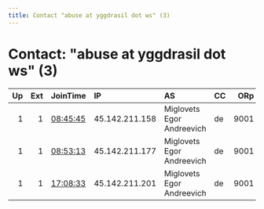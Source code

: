 ```yaml
---
title: Contact "abuse at yggdrasil dot ws" (3)
---
```


# Contact: "abuse at yggdrasil dot ws" (3)

|   Up |   Ext | JoinTime                                                                                              | IP             | AS                        | CC   |   ORp |   Dirp | OS    | Version   | Nickname   |   eFamMembers |
|-----:|------:|:------------------------------------------------------------------------------------------------------|:---------------|:--------------------------|:-----|------:|-------:|:------|:----------|:-----------|--------------:|
|    1 |     1 | [08:45:45](https://nusenu.github.io/OrNetStats/w/relay/E8053F65DDA87BC8F92D83F5291DDDBEC9CA44FA.html) | 45.142.211.158 | Miglovets Egor Andreevich | de   |  9001 |      0 | Linux | 0.4.7.8   | Lofn       |             1 |
|    1 |     1 | [08:53:13](https://nusenu.github.io/OrNetStats/w/relay/182BD25BFA6E94C93E58065A038F5BD3EA0FC7A6.html) | 45.142.211.177 | Miglovets Egor Andreevich | de   |  9001 |      0 | Linux | 0.4.7.8   | Sol        |             1 |
|    1 |     1 | [17:08:33](https://nusenu.github.io/OrNetStats/w/relay/CF70CC542E46992E23002073663647F7909EB40C.html) | 45.142.211.201 | Miglovets Egor Andreevich | de   |  9001 |      0 | Linux | 0.4.7.8   | Sol        |             1 |
